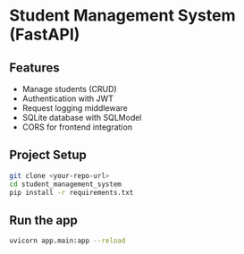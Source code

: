 # Student Management System (FastAPI)

## Features
- Manage students (CRUD)
- Authentication with JWT
- Request logging middleware
- SQLite database with SQLModel
- CORS for frontend integration

## Project Setup
```bash
git clone <your-repo-url>
cd student_management_system
pip install -r requirements.txt
```

## Run the app
```bash
uvicorn app.main:app --reload
```